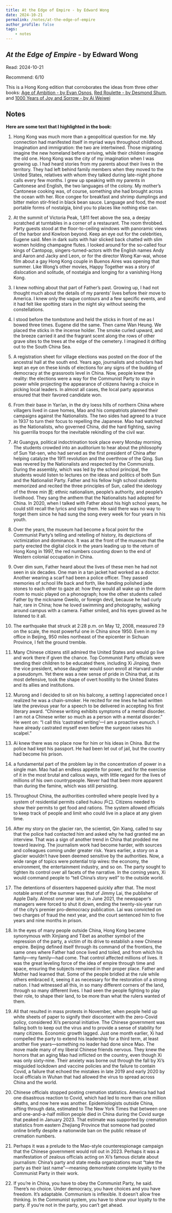 ```yaml
---
title: At the Edge of Empire - by Edward Wong
date: 2024-10-21
permalink: /notes/at-the-edge-of-empire
author_profile: false
tags:
    - notes
---
```


## *At the Edge of Empire* - by Edward Wong

Read: 2024-10-21

Recommend: 6/10

This is a Hong Kong edition that corroborates the ideas from three other books: [Age of Ambition - by Evan Osnos](https://chengnie.com/notes/age-of-ambition), [Red Roulette - by Desmond Shum](https://chengnie.com/notes/red-roulette), and [1000 Years of Joy and Sorrow - by Ai Weiwei](https://chengnie.com/notes/1000-years-of-joys-and-sorrows)


## Notes

**Here are some text that I highlighted in the book:** 

1. Hong Kong was much more than a geopolitical question for me. My connection had manifested itself in myriad ways throughout childhood. Imagination and immigration: the two are intertwined. Those migrating imagine the new homeland before arriving, while their children imagine the old one. Hong Kong was the city of my imagination when I was growing up. I had heard stories from my parents about their lives in the territory. They had left behind family members when they moved to the United States, relatives with whom they talked during late-night phone calls every few months. I grew up speaking with my parents in Cantonese and English, the two languages of the colony. My mother’s Cantonese cooking was, of course, something she had brought across the ocean with her. Rice congee for breakfast and shrimp dumplings and bitter melon stir-fried in black bean sauce. Language and food, the most portable forms of nostalgia, bind you to places like nothing else can.

1. At the summit of Victoria Peak, 1,811 feet above the sea, a deejay scratched at turntables in a corner of a restaurant. The room throbbed. Party guests stood at the floor-to-ceiling windows with panoramic views of the harbor and Kowloon beyond. Keep an eye out for the celebrities, Eugene said. Men in dark suits with hair slicked back chatted with slim women holding champagne flutes. I looked around for the so-called four kings of Cantopop, singers-turned-actors with the English names Andy and Aaron and Jacky and Leon, or for the director Wong Kar-wai, whose film about a gay Hong Kong couple in Buenos Aires was opening that summer. Like Wong’s other movies, Happy Together was a story of dislocation and solitude, of nostalgia and longing for a vanishing Hong Kong.

1. I knew nothing about that part of Father’s past. Growing up, I had not thought much about the details of my parents’ lives before their move to America. I knew only the vague contours and a few specific events, and it had felt like spotting stars in the night sky without seeing the constellations.

1. I stood before the tombstone and held the sticks in front of me as I bowed three times. Eugene did the same. Then came Wan Heung. We placed the sticks in the incense holder. The smoke curled upward, and the breeze carried it and the fragrant scent along the rows of other grave sites to the trees at the edge of the cemetery. I imagined it drifting out to the South China Sea.

1. A registration sheet for village elections was posted on the door of the ancestral hall at the south end. Years ago, journalists and scholars had kept an eye on these kinds of elections for any signs of the budding of democracy at the grassroots level in China. Now, people knew the reality: the elections were a way for the Communist Party to stay in power while projecting the appearance of citizens having a choice in picking local leaders. In almost all cases, the local party apparatus ensured that their favored candidate won.

1. From their base in Yan’an, in the dry loess hills of northern China where villagers lived in cave homes, Mao and his compatriots planned their campaigns against the Nationalists. The two sides had agreed to a truce in 1937 to turn their focus to repelling the Japanese. Mao had watched as the Nationalists, who governed China, did the hard fighting, saving his guerrilla troops for the inevitable rekindling of the civil war.

1. At Guangya, political indoctrination took place every Monday morning. The students crowded into an auditorium to hear about the philosophy of Sun Yat-sen, who had served as the first president of China after helping catalyze the 1911 revolution and the overthrow of the Qing. Sun was revered by the Nationalists and respected by the Communists. During the assembly, which was led by the school principal, the students would listen to lectures on the ideas and politics of both Sun and the Nationalist Party. Father and his fellow high school students memorized and recited the three principles of Sun, called the ideology of the three min 民: ethnic nationalism, people’s authority, and people’s livelihood. They sang the anthem that the Nationalists had adopted for China. In 2020, when I talked with Father about his high school years, he could still recall the lyrics and sing them. He said there was no way to forget them since he had sung the song every week for four years in his youth.

1. Over the years, the museum had become a focal point for the Communist Party’s telling and retelling of history, its depictions of victimization and dominance. It was at the front of the museum that the party erected the digital clock in the years leading up to the return of Hong Kong in 1997, the red numbers counting down to the end of Western colonial occupation in China.

1. Over dim sum, Father heard about the lives of these men he had not seen in six decades. One man in a tan jacket had worked as a doctor. Another wearing a scarf had been a police officer. They passed memories of school life back and forth, like handing polished jade stones to each other to gaze at: how they would all wake up in the dorm room to music played on a phonograph; how the other students called Father by the nickname Gweilo, or foreign devil, because he had curly hair, rare in China; how he loved swimming and photography, walking around campus with a camera. Father smiled, and his eyes glowed as he listened to it all.

1. The earthquake that struck at 2:28 p.m. on May 12, 2008, measured 7.9 on the scale, the most powerful one in China since 1950. Even in my office in Beijing, 950 miles northeast of the epicenter in Sichuan Province, I felt the ground tremble.

1. Many Chinese citizens still admired the United States and would go live and work there if given the chance. Top Communist Party officials were sending their children to be educated there, including Xi Jinping, then the vice president, whose daughter would soon enroll at Harvard under a pseudonym. Yet there was a new sense of pride in China that, at its most defensive, took the shape of overt hostility to the United States and its allies and institutions.

1. Murong and I decided to sit on his balcony, a setting I appreciated once I realized he was a chain-smoker. He recited for me lines he had written late the previous year for a speech to be delivered in accepting his first literary award. “Chinese writing exhibits symptoms of a mental disorder. I am not a Chinese writer so much as a person with a mental disorder.” He went on: “I call this ‘castrated writing’—I am a proactive eunuch. I have already castrated myself even before the surgeon raises his scalpel.”

1. Ai knew there was no place now for him or his ideas in China. But the police had kept his passport. He had been let out of jail, but the country had become his prison.

1. a fundamental part of the problem lay in the concentration of power in a single man. Mao had an endless appetite for power, and for the exercise of it in the most brutal and callous ways, with little regard for the lives of millions of his own countrypeople. Never had that been more apparent than during the famine, which was still persisting.

1. Throughout China, the authorities controlled where people lived by a system of residential permits called hukou 戶口. Citizens needed to show their permits to get food and rations. The system allowed officials to keep track of people and limit who could live in a place at any given time.

1. After my story on the glacier ran, the scientist, Qin Xiang, called to say that the police had contacted him and asked why he had granted me an interview. That was a sign of another trend in China that prodded me toward leaving. The journalism work had become harder, with sources and colleagues coming under greater risk. Years earlier, a story on a glacier wouldn’t have been deemed sensitive by the authorities. Now, a wide range of topics were potential trip wires: the economy, the environment, the entertainment industry, and so on. The party sought to tighten its control over all facets of the narrative. In the coming years, Xi would command people to “tell China’s story well” to the outside world.

1. The detentions of dissenters happened quickly after that. The most notable arrest of the summer was that of Jimmy Lai, the publisher of Apple Daily. Almost one year later, in June 2021, the newspaper’s managers were forced to shut it down, ending the twenty-six-year run of the city’s premier pro-democracy publication. Lai was convicted on two charges of fraud the next year, and the court sentenced him to five years and nine months in prison.

1. In the eyes of many people outside China, Hong Kong became synonymous with Xinjiang and Tibet as another symbol of the repression of the party, a victim of its drive to establish a new Chinese empire. Beijing defined itself through its command of the frontiers, the same ones where Father had once lived and toiled, and from which his family—my family—had come. That control affected millions of lives. It was the great leveling force of the idea of empire through time and space, ensuring the subjects remained in their proper place. Father and Mother had learned that. Some of the people bridled at the rule while others embraced it, seeing it as necessary for the restoration of a strong nation. I had witnessed all this, in so many different corners of the land, through so many different lives. I had seen the people fighting to play their role, to shape their land, to be more than what the rulers wanted of them.

1. All that resulted in mass protests in November, when people held up white sheets of paper to signify their discontent with the zero-Covid policy, considered Xi’s personal initiative. The Chinese government was failing both to keep out the virus and to provide a sense of stability for many citizens. Economic growth lagged. Just one month earlier, Xi had compelled the party to extend his leadership for a third term, at least another five years—something no leader had done since Mao. The move made many of my liberal Chinese friends nervous. They knew the horrors that an aging Mao had inflicted on the country, even though Xi was only sixty-nine. Their anxiety was borne out through the fall by Xi’s misguided lockdown and vaccine policies and the failure to contain Covid, a failure that echoed the mistakes in late 2019 and early 2020 by local officials in Wuhan that had allowed the virus to spread across China and the world.

1. Chinese officials stopped posting cremation statistics. America had had one disastrous reaction to Covid, which had led to more than one million deaths, and now here was another. Epidemiologists outside China, sifting through data, estimated to The New York Times that between one and one-and-a-half million people died in China during the Covid surge that peaked in January 2023. That estimate was supported by cremation statistics from eastern Zhejiang Province that someone had posted online briefly despite a nationwide ban on the public release of cremation numbers.

1. Perhaps it was a prelude to the Mao-style counterespionage campaign that the Chinese government would roll out in 2023. Perhaps it was a manifestation of zealous officials acting on Xi’s famous dictate about journalism: China’s party and state media organizations must “take the party as their last name”—meaning demonstrate complete loyalty to the Communist Party in their work.

1. If you’re in China, you have to obey the Communist Party, he said. There’s no choice. Under democracy, you have choices and you have freedom. It’s adaptable. Communism is inflexible. It doesn’t allow free thinking. In the Communist system, you have to show your loyalty to the party. If you’re not in the party, you can’t get ahead.

